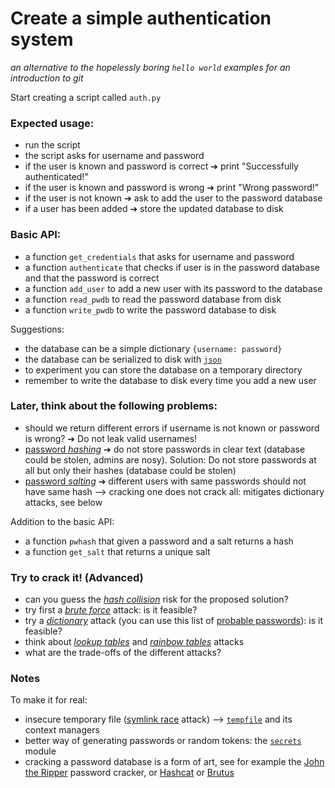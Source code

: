 # Create a simple authentication system
*an alternative to the hopelessly boring `hello world` examples for an introduction to git*

Start creating a script called `auth.py`

### Expected usage:
  - run the script
  - the script asks for username and password
  - if the user is known and password is correct ➔ print "Successfully authenticated!" 
  - if the user is known and password is wrong ➔ print "Wrong password!" 
  - if the user is not known ➔ ask to add the user to the password database
  - if a user has been added ➔ store the updated database to disk

### Basic API:
  - a function `get_credentials` that asks for username and password
  - a function `authenticate` that checks if user is in the password database and that the password is correct
  - a function `add_user` to add a new user with its password to the database
  - a function `read_pwdb` to read the password database from disk
  - a function `write_pwdb` to write the password database to disk

Suggestions:
  - the database can be a simple dictionary `{username: password}`
  - the database can be serialized to disk with [`json`](https://docs.python.org/3/library/json.html)
  - to experiment you can store the database on a temporary directory
  - remember to write the database to disk every time you add a new user


### Later, think about the following problems:
  - should we return different errors if username is not known or password is wrong? ➔ Do not leak valid usernames!
  - [password *hashing*](https://en.wikipedia.org/wiki/Cryptographic_hash_function) ➔ do not store passwords in clear text (database could be stolen, admins are nosy). Solution: Do not store passwords at all but only their hashes (database could be stolen)
  - [password *salting*](https://en.wikipedia.org/wiki/Salt_&#40;cryptography&#41;) ➔ different users with same passwords should not have same hash ⟶ cracking one does not crack all: mitigates dictionary attacks, see below

Addition to the basic API:
  - a function `pwhash` that given a password and a salt returns a hash
  - a function `get_salt` that returns a unique salt

### Try to crack it! (Advanced)
  - can you guess the [*hash collision*](https://en.wikipedia.org/wiki/Collision_attack) risk for the proposed solution?
  - try first a [*brute force*](https://en.wikipedia.org/wiki/Brute-force_attack) attack: is it feasible?
  - try a [*dictionary*](https://en.wikipedia.org/wiki/Dictionary_attack) attack (you can use this list of [probable passwords](https://github.com/danielmiessler/SecLists/tree/master/Passwords)): is it feasible?
  - think about [*lookup tables*](https://en.wikipedia.org/wiki/Lookup_table) and [*rainbow tables*](https://en.wikipedia.org/wiki/Rainbow_table) attacks
  - what are the trade-offs of the different attacks?

### Notes 
To make it for real:
  - insecure temporary file ([symlink race](https://en.wikipedia.org/wiki/Symlink_race) attack) ⟶ [`tempfile`](https://docs.python.org/3/library/tempfile.html) and its context managers
  - better way of generating passwords or random tokens: the [`secrets`](https://docs.python.org/3/library/secrets.html) module
  - cracking a password database is a form of art, see for example the [John the Ripper](http://www.openwall.com/john/) password cracker, or [Hashcat](https://hashcat.net/hashcat/) or [Brutus](https://www.darknet.org.uk/2006/09/brutus-password-cracker-download-brutus-aet2zip-aet2/)

